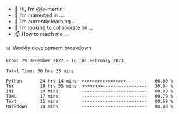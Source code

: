 - 👋 Hi, I’m @le-martin
- 👀 I’m interested in ...
- 🌱 I’m currently learning ...
- 💞️ I’m looking to collaborate on ...
- 📫 How to reach me ...

<!---
Tutorial for using WakaTime stats in GitHub profile: https://github.com/athul/waka-readme
-->

📊 Weekly development breakdown
<!--START_SECTION:waka-->

```text
From: 29 December 2022 - To: 01 February 2023

Total Time: 36 hrs 23 mins

Python       24 hrs 14 mins  >>>>>>>>>>>>>>>>>--------   66.60 %
TeX          10 hrs 55 mins  >>>>>>>>-----------------   30.04 %
INI          19 mins         -------------------------   00.88 %
TOML         17 mins         -------------------------   00.79 %
Text         15 mins         -------------------------   00.69 %
Markdown     10 mins         -------------------------   00.48 %
```

<!--END_SECTION:waka-->

<!---
le-martin/le-martin is a ✨ special ✨ repository because its `README.md` (this file) appears on your GitHub profile.
You can click the Preview link to take a look at your changes.
--->
